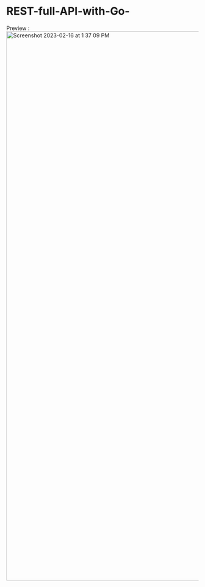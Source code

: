 # REST-full-API-with-Go-
Preview : 
      <img width="1440" alt="Screenshot 2023-02-16 at 1 37 09 PM" src="https://user-images.githubusercontent.com/87073574/219305373-ab19a6bc-c798-4686-b954-7efbf45d6ba9.png">
